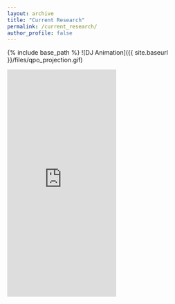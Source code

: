 ```yaml
---
layout: archive
title: "Current Research"
permalink: /current_research/
author_profile: false
---
```


{% include base_path %}
![DJ Animation]({{ site.baseurl }}/files/qpo_projection.gif)

<iframe id="igraph" scrolling="no" style="border:none;" seamless="seamless" src="https://dhruvj22.github.io/Astrodynamics_Research/EM_L2_HaloS_family.html" height="525" width="50%"></iframe>



